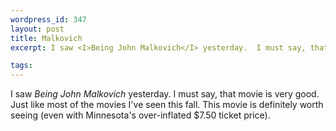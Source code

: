 ```yaml
--- 
wordpress_id: 347
layout: post
title: Malkovich
excerpt: I saw <I>Being John Malkovich</I> yesterday.  I must say, that movie is very good.  Just like most of the movies I've seen this fall.  This movie is definitely worth seeing (even with Minnesota's over-inflated $7.50 ticket price).

tags: 
---
```


I saw <I>Being John Malkovich</I> yesterday.  I must say, that movie is very good.  Just like most of the movies I've seen this fall.  This movie is definitely worth seeing (even with Minnesota's over-inflated $7.50 ticket price).
